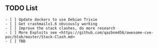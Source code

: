 ## TODO List

    - [ ] Update dockers to use Debian Trixie
    - [ ] Get crashmailv1.6 obviously working
    - [ ] Improve the stack clashes, do more research 
    - [ ] More Exploits see <https://github.com/qazbnm456/awesome-cve-poc/blob/master/Stack-Clash.md>
    - [ ] TBD 


